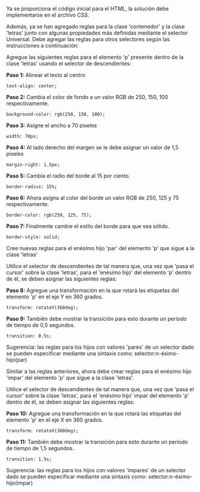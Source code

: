 Ya se proporciona el código inicial para el HTML, la solución debe implementarse en el archivo CSS.

Además, ya se han agregado reglas para la clase 'contenedor' y la clase 'letras' junto con algunas propiedades más definidas mediante el selector Universal. Debe agregar las reglas para otros selectores según las instrucciones a continuación:

Agregue las siguientes reglas para el elemento 'p' presente dentro de la clase 'letras' usando el selector de descendientes:

**Paso 1:** Alinear el texto al centro

```
text-align: center;
```

**Paso 2:** Cambia el color de fondo a un valor RGB de 250, 150, 100 respectivamente.
```
background-color: rgb(250, 150, 100);
```

**Paso 3:** Asigne el ancho a 70 píxeles

```
width: 70px;
```

**Paso 4:** Al lado derecho del margen se le debe asignar un valor de 1,5 píxeles

```
margin-right: 1.5px;
```

**Paso 5:** Cambia el radio del borde al 15 por ciento.

```
border-radius: 15%;
```

**Paso 6:** Ahora asigna al color del borde un valor RGB de 250, 125 y 75 respectivamente.

```
border-color: rgb(250, 125, 75);
```

**Paso 7:** Finalmente cambie el estilo del borde para que sea sólido.

```
border-style: solid;
```

Cree nuevas reglas para el enésimo hijo 'par' del elemento 'p' que sigue a la clase 'letras'

Utilice el selector de descendientes de tal manera que, una vez que 'pasa el cursor' sobre la clase 'letras', para el 'enésimo hijo' del elemento 'p' dentro de él, se deben asignar las siguientes reglas:

**Paso 8:** Agregue una transformación en la que rotará las etiquetas del elemento 'p' en el eje Y en 360 grados.
```
transform: rotateY(360deg);
```

**Paso 9:** También debe mostrar la transición para esto durante un período de tiempo de 0,5 segundos.

```
transition: 0.5s;
```

Sugerencia: las reglas para los hijos con valores 'pares' de un selector dado se pueden especificar mediante una sintaxis como:
selector:n-ésimo-hijo(par)

Similar a las reglas anteriores, ahora debe crear reglas para el enésimo hijo 'impar' del elemento 'p' que sigue a la clase 'letras'.

Utilice el selector de descendientes de tal manera que, una vez que 'pasa el cursor' sobre la clase 'letras', para el 'enésimo hijo' impar del elemento 'p' dentro de él, se deben asignar las siguientes reglas:

**Paso 10:** Agregue una transformación en la que rotará las etiquetas del elemento 'p' en el eje X en 360 grados.

```
transform: rotateX(360deg);
```

**Paso 11:** También debe mostrar la transición para esto durante un período de tiempo de 1,5 segundos.

```
transition: 1.5s;
```

Sugerencia: las reglas para los hijos con valores 'impares' de un selector dado se pueden especificar mediante una sintaxis como:
selector:n-ésimo-hijo(impar)